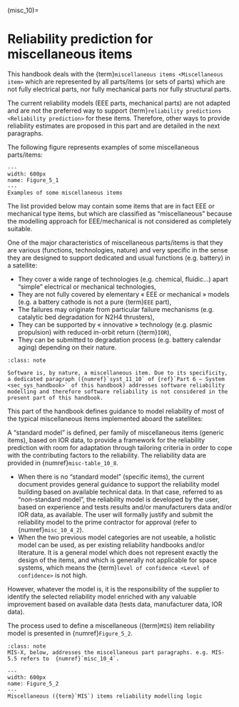 <!--- Copyright (C) Matrisk GmbH 2022 -->

(misc_10)=
# Reliability prediction for miscellaneous items

This handbook deals with the {term}`miscellaneous items <Miscellaneous item>` which are represented by all parts/items (or sets of parts) which are not fully electrical parts, nor fully mechanical parts nor fully structural parts. 

The current reliability models (EEE parts, mechanical parts) are not adapted and are not the preferred way to support {term}`reliability predictions <Reliability prediction>` for these items.  Therefore, other ways to provide reliability estimates are proposed in this part and are detailed in the next paragraphs.

The following figure represents examples of some miscellaneous parts/items:

```{figure} ../../picture/figure4_1.png
---
width: 600px
name: Figure_5_1
---
Examples of some miscellaneous items
```

The list provided below may contain some items that are in fact EEE or mechanical type items, but which are classified as “miscellaneous” because the modelling approach for EEE/mechanical is not considered as completely suitable.

One of the major characteristics of miscellaneous parts/items is that they are various (functions, technologies, nature) and very specific in the sense they are designed to support dedicated and usual functions (e.g. battery) in a satellite:
*	They cover a wide range of technologies (e.g. chemical, fluidic…) apart “simple” electrical or mechanical technologies,
*	They are not fully covered by elementary « EEE or mechanical » models (e.g. a battery cathode is not a pure {term}`EEE` part),
*	The failures may originate from particular failure mechanisms (e.g. catalytic bed degradation for N2H4 thrusters),
*	They can be supported by « innovative » technology (e.g. plasmic propulsion) with reduced in-orbit return ({term}`IOR`),
*	They can be submitted to degradation process (e.g. battery calendar aging) depending on their nature.

```{admonition} Note 
:class: note

Software is, by nature, a miscellaneous item. Due to its specificity, a dedicated paragraph ({numref}`syst_11_10` of {ref}`Part 6 – System <sec_sys_handbook>` of this handbook) addresses software reliability modelling and therefore software reliability is not considered in the present part of this handbook.
```

This part of the handbook defines guidance to model reliability of most of the typical miscellaneous items implemented aboard the satellites:

A “standard model” is defined, per family of miscellaneous items (generic items), based on IOR data, to provide a framework for the reliability prediction with room for adaptation through tailoring criteria in order to cope with the contributing factors to the reliability. The reliability data are provided in {numref}`misc-table_10_8`. 
*	When there is no “standard model” (specific items), the current document provides general guidance to support the reliability model building based on available technical data. In that case, referred to as “non-standard model”, the reliability model is developed by the user, based on experience and tests results and/or manufacturers data and/or IOR data, as available. The user will formally justify and submit the reliability model to the prime contractor for approval (refer to {numref}`misc_10_4_2`).
*	When the two previous model categories are not useable, a holistic model can be used, as per existing reliability handbooks and/or literature. It is a general model which does not represent exactly the design of the items, and which is generally not applicable for space systems, which means the {term}`level of confidence <Level of confidence>` is not high.

However, whatever the model is, it is the responsibility of the supplier to identify the selected reliability model enriched with any valuable improvement based on available data (tests data, manufacturer data, IOR data).

The process used to define a miscellaneous ({term}`MIS`) item reliability model is presented in {numref}`Figure_5_2`.

```{admonition} Note XX
:class: note
MIS-X, below, addresses the miscellaneous part paragraphs. e.g. MIS-5.5 refers to  {numref}`misc_10_4`.
```

```{figure} ../../picture/figure4_2.png
---
width: 600px
name: Figure_5_2
---
Miscellaneous ({term}`MIS`) items reliability modelling logic
```
